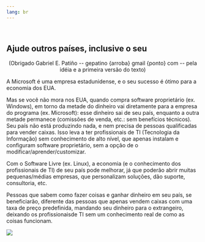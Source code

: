 ```yaml
---
lang: br
---
```





﻿<h2>Ajude outros países, inclusive o seu</h2>

<center>(Obrigado Gabriel E. Patiño -- gepatino {arroba} gmail {ponto} com -- pela idéia e a primeira versão do texto)</center>

A Microsoft é uma empresa estadunidense, e o seu sucesso é ótimo para a economia dos EUA.

Mas se você não mora nos EUA, quando compra software proprietário (ex. Windows), em torno da metade do dinheiro vai diretamente para a empresa do programa (ex. Microsoft): esse dinheiro sai de seu país, enquanto a outra metade permanece (comissões de venda, etc.: sem benefícios técnicos). Seu país não está produzindo nada, e nem precisa de pessoas qualificadas para vender caixas. Isso leva a ter profissionais de TI (Tecnologia da Informação) sem conhecimento de alto nível, que apenas instalam e configuram software proprietário, sem a opção de o modificar/aprender/customizar.

Com o Software Livre (ex. Linux), a economia (e o conhecimento dos profissionais de TI) de seu país pode melhorar, já que poderão abrir muitas pequenas/médias empresas, que personalizam soluções, dão suporte, consultoria, etc.

Pessoas que sabem como fazer coisas e ganhar dinheiro em seu país, se beneficiarão, diferente das pessoas que apenas vendem caixas com uma taxa de preço predefinida, mandando seu dinheiro para o extrangeiro, deixando os profissionaisde TI sem um conhecimento real de como as coisas funcionam.

<img src="Images/earth.png" />




